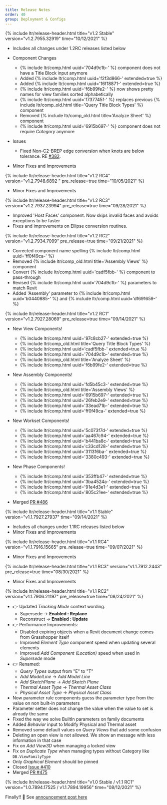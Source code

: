 ```yaml
---
title: Release Notes
order: 40
group: Deployment & Configs
---
```


<!-- most recent release should be on top -->
<!-- most recent release should be on top -->
{% include ltr/release-header.html title="v1.2 Stable" version="v1.2.7955.32919" time="10/12/2021" %}

- Includes all changes under 1.2RC releases listed below
- Component Changes
  - {% include ltr/comp.html uuid='704d9c1b-' %} component does not have a Title Block input anymore
  - Added {% include ltr/comp.html uuid='f2f3d866-' extended=true %}
  - Added {% include ltr/comp.html uuid='16f18871-' extended=true %}
  - {% include ltr/comp.html uuid='f6b99fe2-' %} now shows pretty names for view families sorted alphabetically
  - {% include ltr/comp.html uuid='f737745f-' %} replaces previous {% include ltr/comp_old.html title='Query Title Block Types' %} component
  - Removed {% include ltr/comp_old.html title='Analyze Sheet' %} component
  - {% include ltr/comp.html uuid='6915b697-' %} component does not require *Category* anymore

- Issues
  - Fixed Non-C2-BREP edge conversion when knots are below tolerance. RE [#382](https://github.com/mcneel/rhino.inside-revit/issues/382).

- Minor Fixes and Improvements


{% include ltr/release-header.html title="v1.2 RC4" version="v1.2.7948.6892 " pre_release=true time="10/05/2021" %}

- Minor Fixes and Improvements

{% include ltr/release-header.html title="v1.2 RC3" version="v1.2.7937.23994" pre_release=true time="09/28/2021" %}

- Improved 'Host Faces' component. Now skips invalid faces and avoids exceptions to be faster
- Fixes and improvements on Ellipse conversion routines.

{% include ltr/release-header.html title="v1.2 RC2" version="v1.2.7934.7099" pre_release=true time="09/21/2021" %}

- Corrected component name spelling {% include ltr/comp.html uuid='ff0f49ca-' %}
- Removed {% include ltr/comp_old.html title='Assembly Views' %} component
- Convert {% include ltr/comp.html uuid='cadf5fbb-' %} component to pass-through
- Revised {% include ltr/comp.html uuid='704d9c1b-' %} parameters to match Revit
- Added 'Assembly' parameter to {% include ltr/comp.html uuid='b0440885-' %} and {% include ltr/comp.html uuid='df691659-' %}

{% include ltr/release-header.html title="v1.2 RC1" version="v1.2.7927.28069" pre_release=true time="09/14/2021" %}

- New View Components!
  - {% include ltr/comp.html uuid='97c8cb27-' extended=true %}
  - {% include ltr/comp_old.html title='Query Title Block Types' %}
  - {% include ltr/comp.html uuid='cadf5fbb-' extended=true %}
  - {% include ltr/comp.html uuid='704d9c1b-' extended=true %}
  - {% include ltr/comp_old.html title='Analyze Sheet' %}
  - {% include ltr/comp.html uuid='f6b99fe2-' extended=true %}

- New Assembly Components!
  - {% include ltr/comp.html uuid='fd5b45c3-' extended=true %}
  - {% include ltr/comp_old.html title='Assembly Views' %}
  - {% include ltr/comp.html uuid='6915b697-' extended=true %}
  - {% include ltr/comp.html uuid='26feb2e9-' extended=true %}
  - {% include ltr/comp.html uuid='33ead71b-' extended=true %}
  - {% include ltr/comp.html uuid='ff0f49ca-' extended=true %}

- New Workset Components!
  - {% include ltr/comp.html uuid='5c073f7d-' extended=true %}
  - {% include ltr/comp.html uuid='aa467c94-' extended=true %}
  - {% include ltr/comp.html uuid='b441ba8c-' extended=true %}
  - {% include ltr/comp.html uuid='c33cd128-' extended=true %}
  - {% include ltr/comp.html uuid='311316ba-' extended=true %}
  - {% include ltr/comp.html uuid='3380c493-' extended=true %}

- New Phase Components!
  - {% include ltr/comp.html uuid='353ffb47-' extended=true %}
  - {% include ltr/comp.html uuid='3ba4524a-' extended=true %}
  - {% include ltr/comp.html uuid='91e4d3e1-' extended=true %}
  - {% include ltr/comp.html uuid='805c21ee-' extended=true %}

- Merged [PR #486](https://github.com/mcneel/rhino.inside-revit/pull/486)

{% include ltr/release-header.html title="v1.1 Stable" version="v1.1.7927.27937" time="09/14/2021" %}

- Includes all changes under 1.1RC releases listed below
- Minor Fixes and Improvements

{% include ltr/release-header.html title="v1.1 RC4" version="v1.1.7916.15665" pre_release=true time="09/07/2021" %}

- Minor Fixes and Improvements

{% include ltr/release-header.html title="v1.1 RC3" version="v1.1.7912.2443" pre_release=true time="08/30/2021" %}

- Minor Fixes and Improvements

{% include ltr/release-header.html title="v1.1 RC2" version="v1.1.7906.21197" pre_release=true time="08/24/2021" %}

- 👉 Updated *Tracking Mode* context wording.
  - Supersede -> **Enabled : Replace**
  - Reconstruct -> **Enabled : Update**
- 👉 Performance Improvements:
  - Disabled expiring objects when a Revit document change comes from Grasshopper itself
  - Improved *Element Type* component speed when updating several elements
  - Improved *Add Component (Location)* speed when used in *Supersede* mode
- 👉 Renamed:
  - *Query Types* output from "E" to "T"
  - *Add ModelLine* -> *Add Model Line*
  - *Add SketchPlane* -> *Add Sketch Plane*
  - *Thermal Asset Type* -> *Thermal Asset Class*
  - *Physical Asset Type* -> *Physical Asset Class*
- Now parameter rule components guess the parameter type from the value on non built-in parameters
- Parameter setter does not change the value when the value to set is already the same
- Fixed the way we solve BuiltIn parameters on family documents
- Added *Behavior* input to Modify Physical and Thermal asset
- Removed some default values on *Query Views* that add some confusion
- Deleting an open view is not allowed. We show an message with less information in that case
- Fix on *Add View3D* when managing a locked view
- Fix on *Duplicate Type* when managing types without Category like `DB.ViewFamilyType`
- Only *Graphical Element* should be pinned
- Closed [Issue #410](https://github.com/mcneel/rhino.inside-revit/issues/410)
- Merged [PR #475](https://github.com/mcneel/rhino.inside-revit/issues/475)


{% include ltr/release-header.html title="v1.0 Stable / v1.1 RC1" version="1.0.7894.17525 / v1.1.7894.19956" time="08/12/2021" %}

Finally!! 🎉 See [announcement post here](https://discourse.mcneel.com/t/rhino-inside-revit-version-1-0-released/128738?u=eirannejad)
